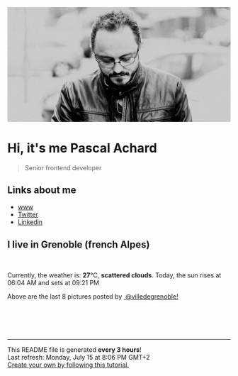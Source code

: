 ![Pascal Achard](./images/photo-pascal-achard.jpg)
# Hi, it's me Pascal Achard
> Senior frontend developer

## Links about me
- [www](https://www.pascal-achard.com)
- [Twitter](https://twitter.com/botmaster)
- [Linkedin](http://www.linkedin.com/in/pascal-achard)


## I live in Grenoble (french Alpes)
<img src="https://openweathermap.org/img/wn/03d@2x.png" alt="">

Currently, the weather is: **27**°C, **scattered clouds**.
Today, the sun rises at 06:04 AM and sets at 09:21 PM

Above are the last 8 pictures posted by <a href="https://www.instagram.com/villedegrenoble/" target="_blank"><img alt="" src="https://upload.wikimedia.org/wikipedia/commons/thumb/e/e7/Instagram_logo_2016.svg/1024px-Instagram_logo_2016.svg.png" width="20"/> @villedegrenoble!</a>

<p style="display: flex; flex-wrap: wrap; gap: 20px;">
        <img src="https://cdn1.picuki.com/hosted-by-instagram/q/0exhNuNYnjBGZDHIdN5WmL9I2OY0FQ9RN+caS7j0nyZiNxIsbHWB58ltwdev%7C%7CDlyKw1oASyLeDtp4oouUlhXZFp6NU3fS72OSzZW762YUYCm0TNu85RinbowKXEXYHSt8MQvOzjYMTIfQeoEH%7C%7Cbx7a8Koru5A2MGo1zRMrBC0GAG4fy3UPI7mslm3ayEv0rhtp58KXt1%7C%7CGgeLF11q9PJvjsNTvX9fMhnsKMlC+RCjMkEpensmCG2X2MvbyhBGTOguYrVwr9T3GXXejYH9GmkGqIrP04h0wepoBxpg9slppOlHNtu4P8M96XTQTsmcF06pER5sbWctgKLa2OrghQflibaxYyyc%7C%7C0uo6r7IOrAeMHY1Az0aajwHopUcl4qGtLyYkfyKsShKc8cxa8KT9wAhRO28wTqOeWy0xssVGV1og2vKZ5iacS466StynqFtXC3+S1jgs3iKrhrnk0F4%7C%7CWj2yFLTVHLLupeMjfbzhYtF4MWJ+eRurz1Pq59RhA4LYAX9zmJ1MAMdg==.jpeg" alt="" width="200"/>
        <img src="https://cdn1.picuki.com/hosted-by-instagram/q/0exhNuNYnjBGZDHIdN5WmL9I2OY0FQ9RN+caS7j0nyZiNxIsbHWB58ltwdev%7C%7CDlyKw1oASyLeDtp4oooWVhSZFp6NU3fSbyLSDpc6aWQUYCj0DRu9pZknbc0KXUeZn6s%7C%7CscvOzjYMTIfQeoEH%7C%7Cbx7a8Koru5A2MEoyX9auctyTIPq46pHp17ya4o9v+Ojljx6oMjJTAE9Hg0Jhtl8ZPcpDtEWvbzNsA6q6RjAIgCifgG6vuzynXhV1IkeFFxHzPCoKbVie1OiAfjdgQJrGqJUa4eOkArhkz9shI8760BudShZJpM+N8ZkObUT2RaCCE+4R1pr5e8lCvIV2usxh5%7C%7C2VHL74eYItESn8XfEfCKeMHinw%7C%7CaZanzA%7C%7C4feT9cJLKEHlzfIqL7Uo5WntYfTMdv7n2lyEukXKfN+wMiVRh6kDvdIqpoR+2Mz4il2HuFiiuHrSUyweHvWOV641RKtMqItFAtICXiIewYfQvY2m8xG9odKbyby8qC.jpeg" alt="" width="200"/>
        <img src="https://cdn1.picuki.com/hosted-by-instagram/q/0exhNuNYnjBGZDHIdN5WmL9I2OY0FQ9RNucaS7j0nyZiNxIsbHWB58ltwdGn%7C%7CDh7IAhgASuRYztl5I8jUVxXCD17OUXdS7eLSj9T7qidUemhvD1h95dolL83KHcXY3Kq98opVgmYdSgIGaYDG7uo%7C%7CesJ+vrucjMBpi2XMLQT9zJBpY6uSKVKz8B1pJ2Jg3Tk79kraTAMzWUiG0E8%7C%7C9TUuS4LW+bxP4BytrR1FPpexMEL6qHomSa8HyMkfno4KD6chYjAi7NS1HKuSzs7xG6vRPQdJXkGk3C1viQdm715g6u0M6pbjacAsObSSGtafkNa9hc+h7actgLsLmOq3R4FjjWVzbvsIq4Zh6zUDcqTcNWk4BvDfZCPH6EZUi49M9qHRXDTBfiYP8sIvqxpLPcd+VSx3iWTVfb72U4nUmwTp2PYLdRPTf6i16agry%7C%7CS0Wja9g==.jpeg" alt="" width="200"/>
        <img src="https://cdn1.picuki.com/hosted-by-instagram/q/0exhNuNYnjBGZDHIdN5WmL9I2OY0FQ9RNucaS7j0nyZiNxIsbHWB58ltwdGn%7C%7CDh7IAhgASuRYztk7IsqWFtRCT17OUTXSLSATThW76ycXeegvDFu95RpkLw1JHYbY3Kp8sAuVG+pNWwSDv5PHL%7C%7Clo7gX5vrobigBpzuMMLVKyQlWotfpUrJy9ZRxt+S4jkja6oBsPnBHtFQvJ3YgtoDTpCkeXfPiM8M6o7JiROVB2IkD5e6gnSe7FWNkdWtqUQ+RubTCnvpe1HO6Mgo2+F6oT6pmHEJLjAOygSQH5Isf346MIopKzKkQtoiRSWIKAk1ElkVtwIOftgLsSSaq3EEPlC2GhLy5L652mbTJBKOvBt7l3SrmZquPQ+trdlssM83mcVbjEOOFEs12g6pkOs9xglqD3DaJTYGy0xYsUmMT2hGqVLY2fPOe+7yt9iqIgG7b9FE=.jpeg" alt="" width="200"/>
        <img src="https://cdn1.picuki.com/hosted-by-instagram/q/0exhNuNYnjBGZDHIdN5WmL9I2OY0FQ9RN+caS7j0nyZiNxIsbHWB58ltwdGn%7C%7CDh7IAhgASuRYztl5I8iWVtWDz17OUHYTbWISz1R5q2RVe6rvDNn9JJknLgwLnMXZ3em98UtVm+pNWwSDv5PHL%7C%7Clo7gX5vnvbCgAojOMMbBCyQlWotfpUrJy9ZRxt+S4jkja6oBsPnBHtFQvJ3YgtoDTpCkeXfPiM8M6o7JiROVB2YkD5e6gnSe7FWNkdWtqUQ+RubTCnvpe1HO%7C%7CMgo2+F6oT6pmC2ZMtXyQlFs%7C%7Ci4cf346MIopF%7C%7Cfg8p5eRS28DAjxvoRBokZHtlSGdOjT4jhRQkjKBk+LnKvhzpMCnJKOfE97twXzhQYCPF+tbf1suId2QUFzefaL7Uo5WntYfTMdv7nyXqSKoYua5jQVzLS9MgiWTLaogedWYlb79ylvh0zGm9wNso9S4QZZL+GxKtMqItFAtICXgU+wdfQvY2m8xG9odKbyby8qC.jpeg" alt="" width="200"/>
        <img src="https://cdn1.picuki.com/hosted-by-instagram/q/0exhNuNYnjBGZDHIdN5WmL9I2OY0FQ9RNecaS7j0nyZiNxIsbHWB58ltwdev%7C%7CDlyKw1oASyLeDtp4ogsWF1WZFp6NULWQLOBTT1R6qudUoCg1DZn9pNhnb48JHIdZ3Cp8cYlOzjYMTIfQeoEH%7C%7Cbx7a8Koru5A2MEoyX9auctyTIPq46pHp17ya4o9v+Ojljx6oMjJTAE9Hg0Jhtl85PcpDtEWvbzNsA6q6RjAIgCifgG6vuzynXoV1IkeFFxHzPCstvEjdoL1AnrWG0JrGqJUa4dfk8Ku3T9sB8179wqjoGkNYg92%7C%7Cxo4%7C%7CSGHTEFDj459kU4yJLolXaaaTCrmUZWzj3y7YLgca4xh7TRBNLbVtjrkXaNO%7C%7CfXE4RPXHkHBcPdVkaBDe+HEOdtt9hiBv8e+kSA6SuZf6ra6D5rKSIP0BDOX7Y+EbCex63zvyKWjTXT8FcEsfWZQopW2Ap6xMeD4iliKSrDNN9AGRbu1WMsCoxFR7%7C%7CFrr+GP+doezYBB54mmyeEgsgOdk%7C%7CohugdNptVIsNQlmAqE9ulmrbn3A==.jpeg" alt="" width="200"/>
        <img src="https://cdn1.picuki.com/hosted-by-instagram/q/0exhNuNYnjBGZDHIdN5WmL9I2OY0FQ9RNucaS7j0nyZiNxIsbHWB58ltwdev%7C%7CDlyKw1oASyLeDtp4IopWF1ZZFp6NULWT7CNTT1R6qSRVICl1jVi85dkk7oyK3AYYHes9colOzjYMTIfQeoEH%7C%7Cbx7a8Koru5A2MGo1zRMrBC0GAG4fy3UPI7mslm3ayEv0rhtp58KXt1%7C%7CGgeLF11q9PJvjsNTvX9fMhnsKMlC+VCjMkEpensmCG2X2MvbyhBGTOguYrVwr9T02XXejYH9GmkGoJvIh8NqHzi5UEcg9slppOlHJl1iNkM96XTQTsmcF06pER5sbWctgKLa2OrghQflibaxYyyc%7C%7C0uo6r7IOrAeMHY2w7kQ+PzDp5Uc3AMU9HifgvxKvbmKOkcxa8KT9wAhRO28wTqOeWy0xssVGV1og2oWIhcWuW59I70227itwWq7Q0dqZSKU5J%7C%7CxF9Ev9y5xh4telWXKt9cPxrOzhYtF4MWJ+eRu8eBP659RhA4LYAX9zmJ1MAMdg==.jpeg" alt="" width="200"/>
        <img src="https://cdn1.picuki.com/hosted-by-instagram/q/0exhNuNYnjBGZDHIdN5WmL9I2OY0FQ9RMOcaS7j0nyZiNxIsbHWB58ltwdGn%7C%7CDh7IAhgASuRYztk7Y4oUVVRAj17O0TWTLCLTDlW76+bXOmivDBm859inbw1LHQfbH+q8cooV2OpNWwSDv5PHL%7C%7Clo7gX5vrobigBpzuMMLVKyQlWotfpUrJy9ZRxt+S4jkja6oBsPnBHtFQvJ3YgtoDTpCkeXfPiM8M6o7JiROVB3okD5e6gnSe7FWNkdWtqUQ+RubTCnvpe1HO8Mgo2+F6oT6pmYkcts1aulTsI4Ysf346MIopI%7C%7CcQyh7qRSWIKAk1ElkVtwIOftgLsSSaq3EEPlC2GhLy5L652mbTJB%7C%7C+iXv%7C%7CZ3HTHe7fmLathSSgqMsnTAEzVef6SLd1mx9pZSPtngWubxhSQdbey0xYsUmMT2hGuVMY2fPOe+7yt9iqIgG7b9FE=.jpeg" alt="" width="200"/>
</p>

------------
<p>This README file is generated <b>every 3 hours</b>!
    <br />Last refresh: Monday, July 15 at 8:06 PM GMT+2
    <br /><a href="https://medium.com/@th.guibert/how-to-create-a-self-updating-readme-md-for-your-github-profile-f8b05744ca91">Create your own by following this tutorial.</a>
</p>
<p><a href="https://github.com/botmaster/botmaster/actions/workflows/main.yaml"><img alt="" src="https://github.com/botmaster/botmaster/actions/workflows/main.yaml/badge.svg" /></a></p>

